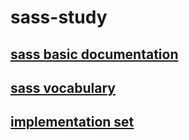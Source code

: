 # sass-study

## [sass basic documentation](https://yuyuanqiu.github.io/Sass-practices/sass-basis-study)

## [sass vocabulary](https://yuyuanqiu.github.io/Sass-practices/vocabulary-sass)

## [implementation set](https://www.lanzous.com/b00t4bnqj)